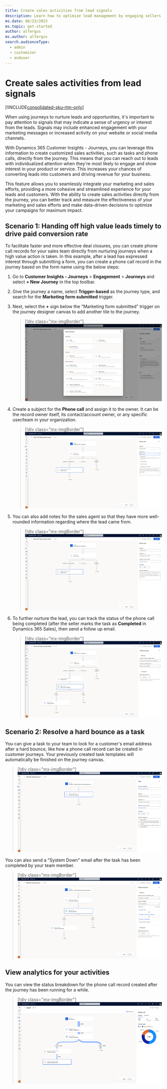 ```yaml
---
title: Create sales activities from lead signals
description: Learn how to optimize lead management by engaging sellers right away in Dynamics 365 Customer Insights - Journeys.
ms.date: 08/23/2023
ms.topic: get-started
author: alfergus
ms.author: alfergus
search.audienceType: 
  - admin
  - customizer
  - enduser
---
```


# Create sales activities from lead signals

[!INCLUDE[consolidated-sku-rtm-only](../includes/consolidated-sku-rtm-only.md)]

When using journeys to nurture leads and opportunities, it's important to pay attention to signals that may indicate a sense of urgency or interest from the leads. Signals may include enhanced engagement with your marketing messages or increased activity on your website or social media channels.

With Dynamics 365 Customer Insights - Journeys, you can leverage this information to create customized sales activities, such as tasks and phone calls, directly from the journey. This means that you can reach out to leads with individualized attention when they're most likely to engage and show interest in your product or service. This increases your chances of converting leads into customers and driving revenue for your business.

This feature allows you to seamlessly integrate your marketing and sales efforts, providing a more cohesive and streamlined experience for your leads and customers. With the ability to create sales activities directly from the journey, you can better track and measure the effectiveness of your marketing and sales efforts and make data-driven decisions to optimize your campaigns for maximum impact.

## Scenario 1: Handing off high value leads timely to drive paid conversion rate

To facilitate faster and more effective deal closures, you can create phone call records for your sales team directly from nurturing journeys when a high value action is taken. In this example, after a lead has expressed interest through submitting a form, you can create a phone call record in the journey based on the form name using the below steps:

1. Go to **Customer Insights - Journeys** > **Engagement** > **Journeys** and select **+ New Journey** in the top toolbar.
1. Give the journey a name, select **Trigger-based** as the journey type, and search for the **Marketing form submitted** trigger.
1. Next, select the **+** sign below the "Marketing form submitted" trigger on the journey designer canvas to add another tile to the journey.

    > [!div class="mx-imgBorder"]
    > ![Add a phone call tile to start the journey](media/real-time-marketing-phone-call-tile.png "Add a phone call tile to start the journey")

1. Create a subject for the **Phone call** and assign it to the owner. It can be the record owner itself, its contact/account owner, or any specific user/team in your organization.

    > [!div class="mx-imgBorder"]
    > ![Add a phone call assignee](media/real-time-marketing-phone-call-assignee.png "Add a phone call assignee")

1. You can also add notes for the sales agent so that they have more well-rounded information regarding where the lead came from.

    > [!div class="mx-imgBorder"]
    > ![Add a note regarding the phone call to the assignee](media/real-time-marketing-phone-call-assignee-note.png "Add a note regarding the phone call to the assignee")

1. To further nurture the lead, you can track the status of the phone call being completed (after the seller marks the task as **Completed** in Dynamics 365 Sales), then send a follow up email.

    > [!div class="mx-imgBorder"]
    > ![Track the status of the phone call lead completed](media/real-time-marketing-phone-call-lead-status.png "Track the status of the phone call lead completed")

## Scenario 2: Resolve a hard bounce as a task

You can give a task to your team to look for a customer's email address after a hard bounce, like how a phone call record can be created in customer journeys. Your previously created task templates will automatically be finished on the journey canvas. 

> [!div class="mx-imgBorder"]
> ![Track the email address after a hardbounce](media/real-time-marketing-create-hardbounce-task.png "Track the email address after a hardbounce")

You can also send a "System Down" email after the task has been completed by your team member.

> [!div class="mx-imgBorder"]
> ![Send the email with downtime status after a hardbounce](media/real-time-marketing-email-update-after-hardbounce.png "Send the email with downtime status after a hardbounce")

## View analytics for your activities  

You can view the status breakdown for the phone call record created after the journey has been running for a while.

> [!div class="mx-imgBorder"]
> ![Check the lead analytics](media/real-time-marketing-phone-call-lead-status-analytics-1.png "Check the lead analytics")
